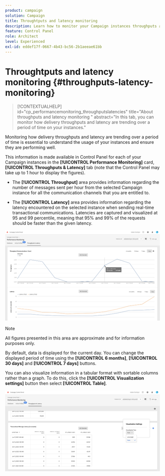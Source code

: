 ```yaml
---
product: campaign
solution: Campaign
title: Throughtputs and latency monitoring
description: Learn how to monitor your Campaign instances throughputs and latency in the Control Panel.
feature: Control Panel
role: Architect
level: Experienced
exl-id: eddef17f-0667-4b43-bc56-2b1aeeae61bb
---
```

# Throughtputs and latency monitoring {#throughputs-latency-monitoring}

>[!CONTEXTUALHELP]
>id="cp_performancemonitoring_throughputslatencies"
>title="About throughputs and latency monitoring "
>abstract="In this tab, you can monitor how delivery throughputs and latency are trending over a period of time on your instances."

Monitoring how delivery throughputs and latency are trending over a period of time is essential to understand the usage of your instances and ensure they are performing well.

This information is made available in Control Panel for each of your Campaign instances in the **[!UICONTROL Performance Monitoring]** card, **[!UICONTROL Throughputs & Latency]** tab (note that the Control Panel may take up to 1 hour to display the figures).

* The **[!UICONTROL Throughput]** area provides information regarding the number of messages sent per hour from the selected Campaign instance for all the communication channels that you are entitled to.

* The **[!UICONTROL Latency]** area provides information regarding the latency encountered on the selected instance when sending real-time transactional communications. Latencies are captured and visualized at 95 and 99 percentile, meaning that 95% and 99% of the requests should be faster than the given latency.

![](assets/throughput-latencies-overview.png)

>[!NOTE]
>
>All figures presented in this area are approximate and for information purposes only.

By default, data is displayed for the current day. You can change the displayed period of time using the **[!UICONTROL 6 months]**, **[!UICONTROL 30 days]** and **[!UICONTROL 7 days]** buttons.

You can also visualize information in a tabular format with sortable columns rather than a graph. To do this, click the **[!UICONTROL Visualization settings]** button then select **[!UICONTROL Table]**.

![](assets/throughput-latencies-table.png)
